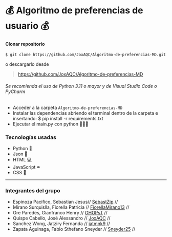 # 💰 Algoritmo de preferencias de usuario 💰
#### Clonar repositorio

`$ git clone https://github.com/JoxAQC/Algoritmo-de-preferencias-MD.git`

 o descargarlo desde 
> https://github.com/JoxAQC/Algoritmo-de-preferencias-MD<link>

###### Se recomienda el uso de Python 3.11 o mayor y de Visual Studio Code o PyCharm
- Acceder a la carpeta `Algoritmo-de-preferencias-MD`
- Instalar las dependencias abriendo el terminal dentro de la carpeta e insertando:
$ pip install -r requirements.txt 
- Ejecutar el main.py con python 🐍🐍🐍
### Tecnologías usadas
* Python 🐍
* Json 📄
* HTML 💻
* JavaScript ✒
* CSS 📝
------------
### Integrantes del grupo
- Espinoza Pacifico, Sebastian Jesus// [SebastZip](https://github.com/SebastZip) //
- Mirano Surquislla, Fiorella Patricia // [FiorellaMirano13](https://github.com/FiorellaMirano13) //
- Ore Paredes, Gianfranco Henry // [GHOPsT](https://github.com/GHOPsT) //
- Quispe Cabello, José Alessandro // [JoxAQC](https://github.com/JoxAQC) //
- Sanchez Wong, Jatziry Fernanda  // [jatmnk9](https://github.com/jatmnk9) //
- Zapata Aguinaga, Fabio Sthefano Sneyder  // [Sneyder25](https://github.com/Sneyder25) //

